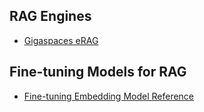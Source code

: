 ## RAG Engines

- [Gigaspaces eRAG](https://www.gigaspaces.com/technology/erag-solution)

## Fine-tuning Models for RAG

- [Fine-tuning Embedding Model Reference ](https://github.com/apatti/AIEBootcamp/blob/main/09_Finetuning_Embeddings/Fine_tuning_Embedding_Models_for_RAG_using_RAGAS.ipynb)
